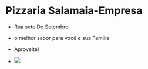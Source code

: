 #  Pizzaria Salamaia-Empresa

- Rua sete De Setembro
- o melhor sabor para você e sua Familía
-  Aproveite!

  - ![](https://media.tenor.com/DGDAILXxCBcAAAAM/cat-pizza.gif)
